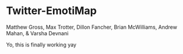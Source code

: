 Twitter-EmotiMap
================

Matthew Gross, Max Trotter, Dillon Fancher, Brian McWilliams, Andrew Mahan, &amp; Varsha Devnani

Yo, this is finally working yay
